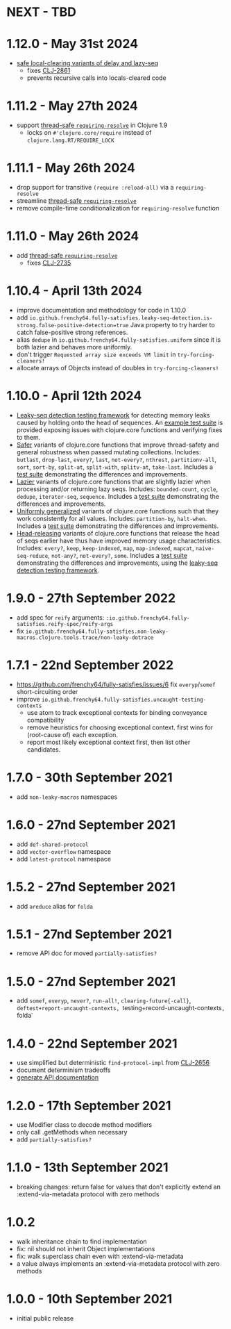 # NEXT - TBD

# 1.12.0 - May 31st 2024
- [safe local-clearing variants of delay and lazy-seq](https://frenchy64.github.io/fully-satisfies/latest/io.github.frenchy64.fully-satisfies.safe-locals-clearing.html)
  - fixes [CLJ-2861](https://clojure.atlassian.net/browse/CLJ-2861)
  - prevents recursive calls into locals-cleared code

# 1.11.2 - May 27th 2024
- support [thread-safe `requiring-resolve`](https://frenchy64.github.io/fully-satisfies/latest/io.github.frenchy64.fully-satisfies.requiring-resolve.html) in Clojure 1.9
  - locks on `#'clojure.core/require` instead of `clojure.lang.RT/REQUIRE_LOCK`

# 1.11.1 - May 26th  2024
- drop support for transitive `(require :reload-all)` via a `requiring-resolve`
- streamline [thread-safe `requiring-resolve`](https://frenchy64.github.io/fully-satisfies/latest/io.github.frenchy64.fully-satisfies.requiring-resolve.html)
- remove compile-time conditionalization for `requiring-resolve` function

# 1.11.0 - May 26th  2024
- add [thread-safe `requiring-resolve`](https://frenchy64.github.io/fully-satisfies/latest/io.github.frenchy64.fully-satisfies.requiring-resolve.html)
  - fixes [CLJ-2735](https://clojure.atlassian.net/browse/CLJ-2735)

# 1.10.4 - April 13th 2024
- improve documentation and methodology for code in 1.10.0
- add `io.github.frenchy64.fully-satisfies.leaky-seq-detection.is-strong.false-positive-detection=true` Java property to try harder to catch false-positive strong references.
- alias `dedupe` in `io.github.frenchy64.fully-satisfies.uniform` since it is both lazier and behaves more uniformly.
- don't trigger `Requested array size exceeds VM limit` in `try-forcing-cleaners!`
- allocate arrays of Objects instead of doubles in `try-forcing-cleaners!`

# 1.10.0 - April 12th 2024
- [Leaky-seq detection testing framework](https://frenchy64.github.io/fully-satisfies/latest/io.github.frenchy64.fully-satisfies.leaky-seq-detection.html) for detecting memory leaks caused by holding onto the head of sequences. An [example test suite](https://github.com/frenchy64/fully-satisfies/blob/main/test/io/github/frenchy64/fully_satisfies/leaky_seq_detection_test.clj) is provided exposing issues with clojure.core functions and verifying fixes to them.
- [Safer](https://frenchy64.github.io/fully-satisfies/latest/io.github.frenchy64.fully-satisfies.safer.html) variants of clojure.core functions that improve thread-safety and general robustness when passed mutating collections. Includes: `butlast`, `drop-last`, `every?`, `last`, `not-every?`, `nthrest`, `partitionv-all`, `sort`, `sort-by`, `split-at`, `split-with`, `splitv-at`, `take-last`. Includes a [test suite](https://github.com/frenchy64/fully-satisfies/blob/main/test/io/github/frenchy64/fully_satisfies/safer_test.clj) demonstrating the differences and improvements.
- [Lazier](https://frenchy64.github.io/fully-satisfies/latest/io.github.frenchy64.fully-satisfies.lazier.html) variants of clojure.core functions that are slightly lazier when processing and/or returning lazy seqs. Includes: `bounded-count`, `cycle`, `dedupe`, `iterator-seq`, `sequence`. Includes a [test suite](https://github.com/frenchy64/fully-satisfies/blob/main/test/io/github/frenchy64/fully_satisfies/lazier_test.clj) demonstrating the differences and improvements.
- [Uniformly generalized](https://frenchy64.github.io/fully-satisfies/latest/io.github.frenchy64.fully-satisfies.uniform.html) variants of clojure.core functions such that they work consistently for all values. Includes: `partition-by`, `halt-when`. Includes a [test suite](https://github.com/frenchy64/fully-satisfies/blob/main/test/io/github/frenchy64/fully_satisfies/uniform_test.clj) demonstrating the differences and improvements.
- [Head-releasing](https://frenchy64.github.io/fully-satisfies/latest/io.github.frenchy64.fully-satisfies.head-releasing.html) variants of clojure.core functions that release the head of seqs earlier have thus have improved memory usage characteristics. Includes: `every?`, `keep`, `keep-indexed`, `map`, `map-indexed`, `mapcat`, `naive-seq-reduce`, `not-any?`, `not-every?`, `some`. Includes a [test suite](https://github.com/frenchy64/fully-satisfies/blob/main/test/io/github/frenchy64/fully_satisfies/leaky_seq_detection_test.clj) demonstrating the differences and improvements, using the [leaky-seq detection testing framework](https://frenchy64.github.io/fully-satisfies/latest/io.github.frenchy64.fully-satisfies.leaky-seq-detection.html).

# 1.9.0 - 27th September 2022
- add spec for `reify` arguments: `:io.github.frenchy64.fully-satisfies.reify-spec/reify-args`
- fix `io.github.frenchy64.fully-satisfies.non-leaky-macros.clojure.tools.trace/non-leaky-dotrace`

# 1.7.1 - 22nd September 2022
- https://github.com/frenchy64/fully-satisfies/issues/6 fix `everyp`/`somef` short-circuiting order
- improve `io.github.frenchy64.fully-satisfies.uncaught-testing-contexts`
  - use atom to track exceptional contexts for binding conveyance compatibility
  - remove heuristics for choosing exceptional context. first wins for (root-cause of) each exception.
  - report most likely exceptional context first, then list other candidates.

# 1.7.0 - 30th September 2021
- add `non-leaky-macros` namespaces

# 1.6.0 - 27nd September 2021
- add `def-shared-protocol`
- add `vector-overflow` namespace
- add `latest-protocol` namespace

# 1.5.2 - 27nd September 2021
- add `areduce` alias for `folda`

# 1.5.1 - 27nd September 2021
- remove API doc for moved `partially-satisfies?`

# 1.5.0 - 27nd September 2021
- add `somef`, `everyp`, `never?`, `run-all!`, `clearing-future{-call}`, `deftest+report-uncaught-contexts, `testing+record-uncaught-contexts`, `folda`

# 1.4.0 - 22nd September 2021
- use simplified but deterministic `find-protocol-impl` from [CLJ-2656](https://clojure.atlassian.net/browse/CLJ-2656)
- document determinism tradeoffs
- [generate API documentation](https://frenchy64.github.io/fully-satisfies/latest)

# 1.2.0 - 17th September 2021
- use Modifier class to decode method modifiers
- only call .getMethods when necessary
- add `partially-satisfies?`

# 1.1.0 - 13th September 2021
- breaking changes: return false for values that don't explicitly extend an :extend-via-metadata protocol with zero methods

# 1.0.2
- walk inheritance chain to find implementation
- fix: nil should not inherit Object implementations
- fix: walk superclass chain even with :extend-via-metadata
- a value always implements an :extend-via-metadata protocol with zero methods

# 1.0.0 - 10th September 2021
- initial public release
